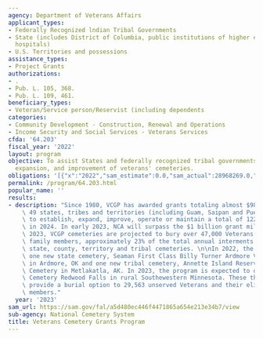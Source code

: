 ```yaml
---
agency: Department of Veterans Affairs
applicant_types:
- Federally Recognized lndian Tribal Governments
- State (includes District of Columbia, public institutions of higher education and
  hospitals)
- U.S. Territories and possessions
assistance_types:
- Project Grants
authorizations:
- .
- Pub. L. 105, 368.
- Pub. L. 109, 461.
beneficiary_types:
- Veteran/Service person/Reservist (including dependents
categories:
- Community Development - Construction, Renewal and Operations
- Income Security and Social Services - Veterans Services
cfda: '64.203'
fiscal_year: '2022'
layout: program
objective: To assist States and federally recognized tribal governments in the establishment,
  expansion, and improvement of veterans' cemeteries.
obligations: '[{"x":"2022","sam_estimate":0.0,"sam_actual":28968269.0,"usa_spending_actual":26620719.81},{"x":"2023","sam_estimate":63430000.0,"sam_actual":0.0,"usa_spending_actual":11461644.6},{"x":"2024","sam_estimate":73000000.0,"sam_actual":0.0,"usa_spending_actual":0.0}]'
permalink: /program/64.203.html
popular_name: ''
results:
- description: "Since 1980, VCGP has awarded grants totaling almost $989 million that\
    \ 49 states, tribes and territories (including Guam, Saipan and Puerto Rico) used\
    \ to establish, expand, improve, operate or maintain a total of 122 Veterans cemeteries\
    \ in 2024. In early 2023, NCA will surpass the $1 billion grant milestone. In\
    \ 2023, VCGP cemeteries are projected to bury over 47,000 Veterans and eligible\
    \ family members, approximately 23% of the total annual interments in national,\
    \ state, county, territory and tribal cemeteries. \n\nIn 2022, the program opened\
    \ one new state cemetery, Seaman First Class Billy Turner Ardmore Veterans Cemetery\
    \ in Ardmore, OK and one new tribal cemetery, Annette Island Reserve Veterans\
    \ Cemetery in Metlakatla, AK. In 2023, the program is expected to open State Veterans\
    \ Cemetery Redwood Falls in rural Southewestern Minnesota. These three cemeteries\
    \ provide a burial option to 29,563 unserved Veterans and their eligible family\
    \ members."
  year: '2023'
sam_url: https://sam.gov/fal/a5d480ec446f4471865a654e213e34b7/view
sub-agency: National Cemetery System
title: Veterans Cemetery Grants Program
---
```

